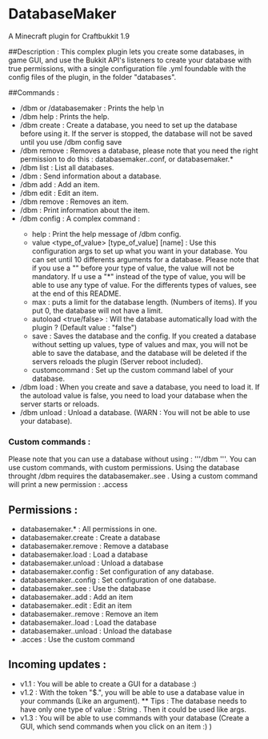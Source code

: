 # DatabaseMaker
A Minecraft plugin for Craftbukkit 1.9

##Description :
This complex plugin lets you create some databases, in game GUI, and use the Bukkit API's listeners to create your database with true permissions, with a single configuration file <name>.yml foundable with the config files of the plugin, in the folder "databases".

##Commands :
* /dbm or /databasemaker : Prints the help \n
* /dbm help : Prints the help.
* /dbm create <database> : Create a database, you need to set up the database before using it. If the server is stopped, the database will not be saved until you use /dbm <database> config save
* /dbm remove <database> : Removes a database, please note that you need the right permission to do this : databasemaker.<database>.conf, or databasemaker.*
* /dbm list : List all databases.
* /dbm <database> : Send information about a database.
* /dbm <database> add <item> <arguments> : Add an item.
* /dbm <database> edit <item> <arguments> : Edit an item.
* /dbm <database> remove <item> : Removes an item.
* /dbm <database> <item> : Print information about the item.
* /dbm <database> config : A complex command :
  * help : Print the help message of /dbm config.
  * value <type_of_value> <name> [type_of_value] [name] : Use this configuration args to set up what you want in your database. You can set   until 10 differents arguments for a database. Please note that if you use a "\" before your type of value, the value will not be       mandatory. If u use a "*" instead of the type of value, you will be able to use any type of value. For the differents types of         values,   see at the end of this README.
  * max <int Nb_of_max_items> : puts a limit for the database length. (Numbers of items). If you put 0, the database will not have a limit.
  * autoload <true/false> : Will the database automatically load with the plugin ? (Default value : "false")
  * save : Saves the database and the config. If you created a database without setting up values, type of values and max, you will not be   able to save the database, and the database will be deleted if the servers reloads the plugin (Server reboot included).
  * customcommand : Set up the custom command label of your database.
* /dbm load <database> : When you create and save a database, you need to load it. If the autoload value is false, you need to load your database when the server starts or reloads.
* /dbm unload <database> : Unload a database. (WARN : You will not be able to use your database).

### Custom commands :
Please note that you can use a database without using : '''/dbm <database> <item>'''. You can use custom commands, with custom permissions. Using the database throught /dbm requires the databasemaker.<database>.see . Using a custom command will print a new permission : <database>.access

## Permissions :
* databasemaker.* : All permissions in one.
* databasemaker.create : Create a database
* databasemaker.remove : Remove a database
* databasemaker.load : Load a database
* databasemaker.unload : Unload a database
* databasemaker.config : Set configuration of any database.
* databasemaker.<database>.config : Set configuration of one database.
* databasemaker.<database>.see : Use the database
* databasemaker.<database>.add : Add an item
* databasemaker.<database>.edit : Edit an item
* databasemaker.<database>.remove : Remove an item
* databasemaker.<database>.load : Load the database
* databasemaker.<database>.unload : Unload the database
* <database>.acces : Use the custom command


## Incoming updates : 
* v1.1 : You will be able to create a GUI for a database :)
* v1.2 : With the token "$<database>.<item>", you will be able to use a database value in your commands (Like an argument).
** Tips : The database needs to have only one type of value : String <name>. Then it could be used like args.
* v1.3 : You will be able to use commands with your database (Create a GUI, which send commands when you click on an item :) )

